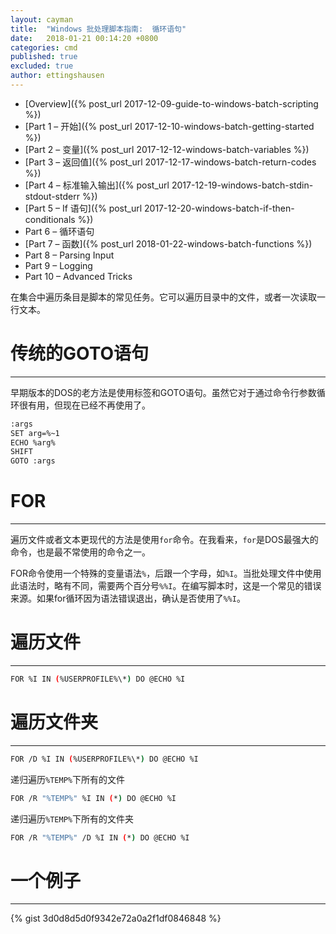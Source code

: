 ```yaml
---
layout: cayman
title:  "Windows 批处理脚本指南:  循环语句"
date:   2018-01-21 00:14:20 +0800
categories: cmd
published: true
excluded: true
author: ettingshausen
---   
```


>
+ [Overview]({% post_url 2017-12-09-guide-to-windows-batch-scripting %})
+ [Part 1 – 开始]({% post_url 2017-12-10-windows-batch-getting-started %})
+ [Part 2 – 变量]({% post_url 2017-12-12-windows-batch-variables %})
+ [Part 3 – 返回值]({% post_url 2017-12-17-windows-batch-return-codes %})
+ [Part 4 – 标准输入输出]({% post_url 2017-12-19-windows-batch-stdin-stdout-stderr %})
+ [Part 5 – If 语句]({% post_url 2017-12-20-windows-batch-if-then-conditionals %})
+ Part 6 – 循环语句
+ [Part 7 – 函数]({% post_url 2018-01-22-windows-batch-functions %})
+ Part 8 – Parsing Input
+ Part 9 – Logging
+ Part 10 – Advanced Tricks

在集合中遍历条目是脚本的常见任务。它可以遍历目录中的文件，或者一次读取一行文本。

# 传统的GOTO语句
-----
早期版本的DOS的老方法是使用标签和GOTO语句。虽然它对于通过命令行参数循环很有用，但现在已经不再使用了。

```bash
:args
SET arg=%~1
ECHO %arg%
SHIFT
GOTO :args
```

# FOR
-----

遍历文件或者文本更现代的方法是使用`for`命令。在我看来，`for`是DOS最强大的命令，也是最不常使用的命令之一。

FOR命令使用一个特殊的变量语法`%`，后跟一个字母，如`%I`。当批处理文件中使用此语法时，略有不同，需要两个百分号`%%I`。在编写脚本时，这是一个常见的错误来源。如果for循环因为语法错误退出，确认是否使用了`%%I`。

# 遍历文件
----

```bash
FOR %I IN (%USERPROFILE%\*) DO @ECHO %I
```

# 遍历文件夹
----

```bash
FOR /D %I IN (%USERPROFILE%\*) DO @ECHO %I
```

递归遍历`%TEMP%`下所有的文件

```bash
FOR /R "%TEMP%" %I IN (*) DO @ECHO %I
```

递归遍历`%TEMP%`下所有的文件夹

```bash
FOR /R "%TEMP%" /D %I IN (*) DO @ECHO %I
```

# 一个例子
---

{% gist 3d0d8d5d0f9342e72a0a2f1df0846848 %}
